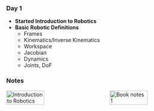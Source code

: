 ### **Day 1**  
- **Started Introduction to Robotics**
- **Basic Robotic Definitions**
    - Frames
    - Kinematics/Inverse Kinematics
    - Workspace
    - Jacobian
    - Dynamics
    - Joints, DoF


### **Notes**

<div style="display: flex; justify-content: space-between;">
  <img src="../assets/jj_craig_intro_to_robotics.jpg" alt="Introduction to Robotics" width="45%">
  <img src="../assets/day_1_book.jpg" alt="Book notes 1" width="45%">
</div>
